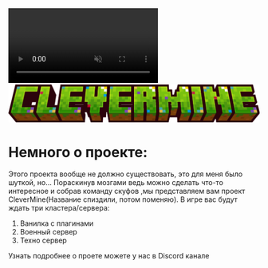   </head>
  <body>
    <video src="media/background.mp4" class="background-video" autoplay loop muted></video>
    <div class="modal">
      <div class="logo"><img src="media/logo.png" class="logo" alt=""></div>
      <h1>Немного о проекте:</h1>
      <p class="post">Этого проекта вообще не должно существовать, это для меня было шуткой, но... Пораскинув мозгами ведь можно сделать что-то интересное и собрав команду скуфов ,мы представляем вам проект CleverMine(Название спиздили, потом поменяю). В игре вас будут ждать три кластера/сервера:</p>
      <ol class="server">
        <li>Ванилка с плагинами</li>
        <li>Военный сервер</li>
        <li>Техно сервер</li>
      </ol>
      <p class="post">Узнать подробнее о проете можете у нас в Discord канале</p>
  </body>
</html>
